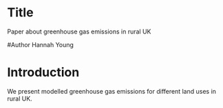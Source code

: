 # Title
Paper about greenhouse gas emissions in rural UK

#Author
Hannah Young

# Introduction
We present modelled greenhouse gas emissions for different land uses in rural UK.
